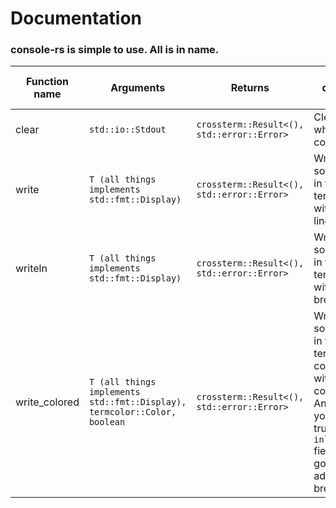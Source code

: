 # Documentation

### console-rs is simple to use. All is in name.

Function name | Arguments | Returns | What does it do?
------------------------------- | ------------- | ------------ | ------------
clear | `std::io::Stdout` | `crossterm::Result<(), std::error::Error>` | Clears the whole console.
write | `T (all things implements std::fmt::Display)` | `crossterm::Result<(), std::error::Error>` | Write something in the terminal without line break.
writeln | `T (all things implements std::fmt::Display)` | `crossterm::Result<(), std::error::Error>` | Write something in the terminal with line break.
write_colored | `T (all things implements std::fmt::Display), termcolor::Color, boolean` | `crossterm::Result<(), std::error::Error>` | Write something in the terminal colored with you color. And, if you add true in the `inline` field, it gonna add a line break.